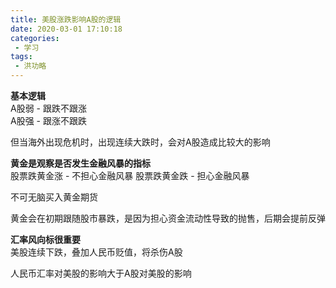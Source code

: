 ```yaml
---
title: 美股涨跌影响A股的逻辑
date: 2020-03-01 17:10:18
categories:
 - 学习
tags:
 - 洪功略
---
```

**基本逻辑**  
A股弱 - 跟跌不跟涨  
A股强 - 跟涨不跟跌

但当海外出现危机时，出现连续大跌时，会对A股造成比较大的影响

**黄金是观察是否发生金融风暴的指标**  
股票跌黄金涨 - 不担心金融风暴
股票跌黄金跌 - 担心金融风暴

不可无脑买入黄金期货

黄金会在初期跟随股市暴跌，是因为担心资金流动性导致的抛售，后期会提前反弹

**汇率风向标很重要**  
美股连续下跌，叠加人民币贬值，将杀伤A股

人民币汇率对美股的影响大于A股对美股的影响